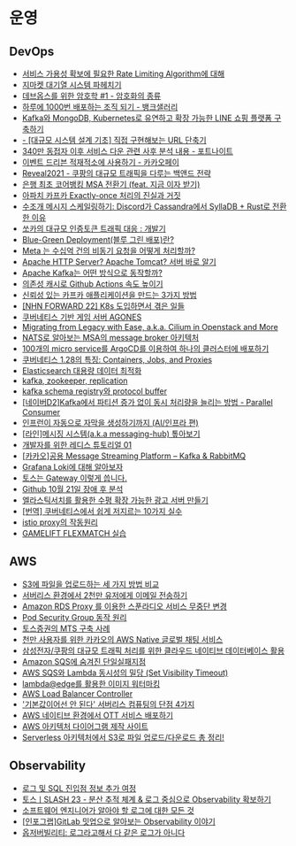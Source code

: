 # 운영

## DevOps

- [서비스 가용성 확보에 필요한 Rate Limiting Algorithm에 대해](https://www.mimul.com/blog/about-rate-limit-algorithm)
- [지마켓 대기열 시스템 파헤치기](https://dev.gmarket.com/46)
- [데브옵스를 위한 암호학 #1 - 암호화의 종류](https://www.whatap.io/ko/blog/170/index.html?utm_source=facebook&utm_medium=sns_ad&utm_campaign=whatap_blog&utm_content=password&fbclid=IwAR1zcWglv31T5wAFxIqxuIrrx3lljRpN916YQuP8HbEF08Cm0xBXkyyQNGE_aem_AZ386BZvmSSzGWA40sqK-IkUp3CUYy-lSu3elLbxgl2s7Yl5HwP3oHT2wrAFQEzyadj5bEzsZ8NeWi60GbSLi3V2)
- [하루에 1000번 배포하는 조직 되기 - 뱅크샐러리](https://blog.banksalad.com/tech/become-an-organization-that-deploys-1000-times-a-day)
- [Kafka와 MongoDB, Kubernetes로 유연하고 확장 가능한 LINE 쇼핑 플랫폼 구축하기](https://engineering.linecorp.com/ko/blog/line-shopping-platform-kafka-mongodb-kubernetes)
- [- [대규모 시스템 설계 기초] 직접 구현해보는 URL 단축기](https://songkg7.github.io/posts/URL-Shortener)
- [340만 동접자 이후 서비스 다운 관련 사후 분석 내용 - 포트나이트](https://www.fortnite.com/news/postmortem-of-service-outage-at-3-4m-ccu?lang=ko)
- [이벤트 드리븐 적재적소에 사용하기 - 카카오페이](https://tech.kakaopay.com/post/event-driven-architecture)
- [Reveal2021 - 쿠팡의 대규모 트래픽을 다루는 백앤드 전략](https://www.youtube.com/watch?v=qzHjK1-07fI)
- [은행 최초 코어뱅킹 MSA 전환기 (feat. 지금 이자 받기)](https://toss.tech/article/slash23-corebanking?utm_source=oneoneone)
- [아파치 카프카 Exactly-once 처리의 진실과 거짓](https://voidmainvoid.tistory.com/504)
- [수조개 메시지 스케일링하기: Discord가 Cassandra에서 SyllaDB + Rust로 전환한 이유](https://news.hada.io/topic?id=9611)
- [쏘카의 대규모 인증토큰 트래픽 대응 : 개발기](https://tech.socarcorp.kr/dev/2023/06/27/handling-authentication-token-traffic-01.html?utm_source=oneoneone)
- [Blue-Green Deployment(블루 그린 배포)란?](https://www.redhat.com/ko/topics/devops/what-is-blue-green-deployment)
- [Meta 는 수십억 건의 비동기 요청을 어떻게 처리할까?](https://careerly.co.kr/comments/90820?utm_campaign=user-share)
- [Apache HTTP Server? Apache Tomcat? 서버 바로 알기](https://tecoble.techcourse.co.kr/post/2021-05-24-apache-tomcat)
- [Apache Kafka는 어떤 방식으로 동작할까?](https://junghyungil.tistory.com/m/190)
- [의존성 캐시로 Github Actions 속도 높이기](https://sinwoobang.notion.site/Github-Actions-7ca7c1ddf2f74d24ab9173d1b5c97366)
- [신뢰성 있는 카프카 애플리케이션을 만드는 3가지 방법](https://youtu.be/7_VdIFH6M6Q?si=-DI1CaX6Z1b0AKFJ)
- [[NHN FORWARD 22] K8s 도입하면서 겪은 일들](https://www.youtube.com/watch?v=JBGsqsoGxEo)
- [쿠버네티스 기반 게임 서버 AGONES](https://gc.hosting.kr/blog-serverless-agnoes/)
- [Migrating from Legacy with Ease, a.k.a. Cilium in Openstack and More](https://youtu.be/9_hEEk3vUW8?si=tfQH1HcDQgepKr4z)
- [NATS로 알아보는 MSA의 message broker 아키텍처](https://medium.com/microservices-learning/building-a-microservices-architecture-with-nats-59fc8a4f331e)
- [100개의 micro service를 ArgoCD를 이용하여 하나의 클러스터에 배포하기](https://medium.com/@makdeniz_38312/how-to-deploy-100-microservices-into-1-cluster-with-argocd-38fbb00a9e64)
- [쿠버네티스 1.28의 특징: Containers, Jobs, and Proxies](https://medium.com/@seifeddinerajhi/kubernetes-1-28-new-features-for-sidecar-containers-jobs-and-proxies-1c30315243e9)
- [Elasticsearch 대용량 데이터 최적화](https://medium.com/@yannvds/optimizing-elasticsearch-for-high-volume-data-ingestion-a-use-case-at-exfo-2280139ee574?source=email-619cbfeff5b0-1694281392009-digest.reader--2280139ee574----4-98------------------274a0b35_9364_4fc9_ba16_bb41b88943c8-1)
- [kafka, zookeeper, replication](https://medium.com/@0joon/%EB%8B%B9%EC%8B%A0%EC%9D%80-kafka%EB%A5%BC-%EB%AF%BF%EC%8A%B5%EB%8B%88%EA%B9%8C-kafka%EC%99%80-zookeeper-%EA%B7%B8%EB%A6%AC%EA%B3%A0-replication-d0c396314b9a)
- [kafka schema registry와 protocol buffer](https://medium.com/@ninucium/is-using-kafka-with-schema-registry-and-protobuf-worth-it-part-1-1c4a9995a5d3)
- [[네이버D2]Kafka에서 파티션 증가 없이 동시 처리량을 늘리는 방법 - Parallel Consumer](https://d2.naver.com/helloworld/7181840)
- [인프런이 자동으로 자막을 생성하기까지 (AI/인프라 편)](https://tech.inflab.com/20231031-inflearn-subtitle/)
- [[라인]메시징 시스템(a.k.a messaging-hub) 톺아보기](https://engineering.linecorp.com/ko/blog/about-messaging-hub-2)
- [개발자를 위한 레디스 튜토리얼 01](https://meetup.nhncloud.com/posts/224)
- [[카카오]공용 Message Streaming Platform – Kafka & RabbitMQ](https://tech.kakao.com/2021/12/23/kafka-rabbitmq/)
- [Grafana Loki에 대해 알아보자](https://devocean.sk.com/blog/techBoardDetail.do?ID=163964)
- [토스는 Gateway 이렇게 씁니다.](https://toss.tech/article/slash23-server?fbclid=IwAR09wlHNq1t6p5cY_WK_NYnM5J0Dj1iXdcnD)
- [Github 10월 21일 장애 후 분석](https://github.blog/2018-10-30-oct21-post-incident-analysis/)
- [엘라스틱서치를 활용한 수평 확장 가능한 광고 서버 만들기](https://hyperconnect.github.io/2023/06/21/exploring-devrel-culture.html)
- [[번역] 쿠버네티스에서 쉽게 저지르는 10가지 실수](https://coffeewhale.com/kubernetes/mistake/2020/11/29/mistake-10)
- [istio proxy의 작동원리](https://brunch.co.kr/@growthminder/84)
- [GAMELIFT FLEXMATCH 실습](https://aws-samples.github.io/aws-gamelift-sample/ko/flexmatch/)

## AWS

- [S3에 파일을 업로드하는 세 가지 방법 비교](https://techblog.woowahan.com/11392/?utm_source=oneoneone)
- [서버리스 환경에서 2천만 유저에게 이메일 전송하기](https://medium.com/stayge-labs/send-email-to-20m-users-with-serverless-bf76dca9953d)
- [Amazon RDS Proxy 를 이용한 스푼라디오 서비스 무중단 변경](https://medium.com/spoontech/amazon-rds-proxy-%EB%A5%BC-%EC%9D%B4%EC%9A%A9%ED%95%9C-%EC%8A%A4%ED%91%BC%EB%9D%BC%EB%94%94%EC%98%A4-%EC%84%9C%EB%B9%84%EC%8A%A4-%EB%AC%B4%EC%A4%91%EB%8B%A8-%EB%B3%80%EA%B2%BD-d4cfb93b2766)
- [Pod Security Group 동작 원리](https://brunch.co.kr/@growthminder/103)
- [토스증권의 MTS 구축 사례](https://youtu.be/DQFroVSkqJM?si=qvtqcna-peNVcryR)
- [천만 사용자를 위한 카카오의 AWS Native 글로벌 채팅 서비스](https://youtu.be/BG7U3zXJ39M?si=JrxLMNtkTLKhES47)
- [삼성전자/쿠팡의 대규모 트래픽 처리를 위한 클라우드 네이티브 데이터베이스 활용](https://youtu.be/zcSenGJb3aA?si=-9jdHo22zUdcu3ls)
- [Amazon SQS에 숨겨진 단일실패지점](https://medium.com/zigbang/amazon-sqs%EC%97%90-%EC%88%A8%EA%B2%A8%EC%A7%84-%EB%8B%A8%EC%9D%BC%EC%8B%A4%ED%8C%A8%EC%A7%80%EC%A0%90-8d088ed8f358)
- [AWS SQS와 Lambda 동시성의 밀당 (Set Visibility Timeout)](https://medium.com/zigbang/aws-sqs%EC%99%80-lambda-%EB%8F%99%EC%8B%9C%EC%84%B1%EC%9D%98-%EB%B0%80%EB%8B%B9-set-visibility-timeout-2e8f630b0159)
- [lambda@edge를 활용한 이미지 워터마킹](https://medium.com/zigbang/lambda-edge%EB%A5%BC-%ED%99%9C%EC%9A%A9%ED%95%9C-%EC%9D%B4%EB%AF%B8%EC%A7%80-%EC%9B%8C%ED%84%B0%EB%A7%88%ED%82%B9-41f1cb282682)
- [AWS Load Balancer Controller](https://brunch.co.kr/@growthminder/101)
- ['기본값이어선 안 된다' 서버리스 컴퓨팅의 단점 4가지](https://www.ciokorea.com/news/305359)
- [AWS 네이티브 환경에서 OTT 서비스 배포하기](https://jaehyeong.tistory.com/30)
- [AWS 아키텍처 다이어그램 제작 사이트](https://www.cloudcraft.co)
- [Serverless 아키텍처에서 S3로 파일 업로드/다운로드 총 정리!](https://www.youtube.com/watch?v=f9LZWCSgojE)

## Observability

- [로그 및 SQL 진입점 정보 추가 여정](https://techblog.woowahan.com/13429/?fbclid=IwAR21CVpCYZwGvhr50rHKazhOkKg5GLTrjqedDCI8A2Vby9OfDkzeIqHRMWo)
- [토스ㅣSLASH 23 - 분산 추적 체계 & 로그 중심으로 Observability 확보하기](https://www.youtube.com/watch?v=Ifz0LsfAG94)
- [소프트웨어 엔지니어가 알아야 할 로그에 대한 모든 것](https://medium.com/rate-labs/%EC%86%8C%ED%94%84%ED%8A%B8%EC%9B%A8%EC%96%B4-%EC%97%94%EC%A7%80%EB%8B%88%EC%96%B4%EA%B0%80-%EC%95%8C%EC%95%84%EC%95%BC-%ED%95%A0-%EB%A1%9C%EA%B7%B8%EC%97%90-%EB%8C%80%ED%95%9C-%EB%AA%A8%EB%93%A0-%EA%B2%83-11513af8b998)
- [[인포그랩]GitLab 밋업으로 알아보는 Observability 이야기](https://insight.infograb.net/blog/2023/05/25/gitlab-korea-observability/)
- [옵저버빌리티: 로그라고해서 다 같은 로그가 아니다](https://netmarble.engineering/observability-logging-a/)

